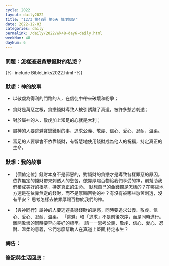 ```yaml
---
cycle: 2022
layout: daily2022
title: "12/3 第48週 第6天 敬虔知足"
date: 2022-12-03
categories: daily
permalink: /daily/2022/wk48-day6-daily.html
weekNum: 48
dayNum: 6
---
```


### 問題：怎樣逃避貪戀錢財的私慾？

{%- include BibleLinks2022.html -%}

### 默想：神的故事 
+ 以敬虔為得利的門路的人，在信徒中帶來破壞和紛爭；

+ 貪財是萬惡之根，貪戀錢財導致人被引誘離了真道，被許多愁苦刺透；

+ 對於屬神的人，敬虔加上知足的心就是大利；

+ 屬神的人要逃避貪戀錢財的事，追求公義、敬虔、信心、愛心、忍耐、溫柔。

+ 富足的人要學會不依靠錢財，有智慧地使用錢財成為他人的祝福，持定真正的生命。

### 默想：我的故事
+ 【價值定位】錢財本身不是邪惡的，對錢財的貪戀才是導致各樣罪惡的原因。
依靠無定的錢財帶來刺透人的愁苦，依靠厚賜百物給我們享受的神，則幫助我們積成美好的根基，持定真正的生命。
默想自己的金錢觀是怎樣的？在哪些地方還是在依靠無定的錢財，而不是厚賜百物的神？有沒有被哪些愁苦刺透，沒有平安？
思考怎樣去依靠厚賜百物於我們的神。

+ 【與神同行】屬神的人要逃避貪戀錢財的誘惑，同時要追求公義、敬虔、信心、愛心、忍耐、溫柔。
「逃避」和「追求」不是前後次序，而是同時進行。離開敗壞的同時要奔向美好的標竿。
請一一思考公義、敬虔、信心、愛心、忍耐、溫柔的意義，它們怎麼幫助人在真道上堅固,持定永生？

### 禱告：

### 筆記與生活回應：

